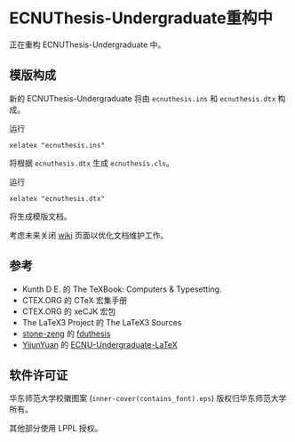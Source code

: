# ECNUThesis-Undergraduate重构中

正在重构 ECNUThesis-Undergraduate 中。

## 模版构成

新的 ECNUThesis-Undergraduate 将由 `ecnuthesis.ins` 和 `ecnuthesis.dtx`
构成。

运行
```shell
xelatex "ecnuthesis.ins"
```
将根据 `ecnuthesis.dtx` 生成 `ecnuthesis.cls`。

运行
```shell
xelatex "ecnuthesis.dtx"
```
将生成模版文档。

考虑未来关闭 [wiki](https://github.com/Koyamin/ECNUThesis-Undergraduate/wiki) 页面以优化文档维护工作。

## 参考

- Kunth D E. 的 The TeXBook: Computers & Typesetting.
- CTEX.ORG 的 CTeX 宏集手册
- CTEX.ORG 的 xeCJK 宏包
- The LaTeX3 Project 的 The LaTeX3 Sources
- [stone-zeng](https://github.com/stone-zeng) 的 [fduthesis](https://github.com/stone-zeng/fduthesis)
- [YijunYuan](https://github.com/YijunYuan) 的 [ECNU-Undergraduate-LaTeX](https://github.com/YijunYuan/ECNU-Undergraduate-LaTeX)

## 软件许可证

华东师范大学校徽图案 (`inner-cover(contains_font).eps`) 版权归华东师范大学所有。

其他部分使用 LPPL 授权。
